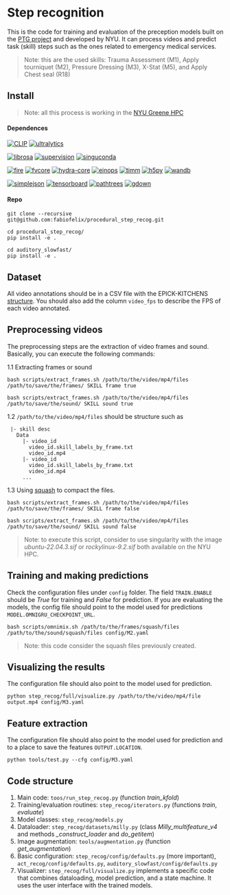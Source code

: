 
# **Step recognition**

This is the code for training and evaluation of the preception models built on the [PTG project](https://github.com/VIDA-NYU/ptg-server-ml) and developed by NYU.
It can process videos and predict task (skill) steps such as the ones related to emergency medical services.

>Note: this are the used skills:  Trauma Assessment (M1), Apply tourniquet (M2), Pressure Dressing (M3), X-Stat (M5), and Apply Chest seal (R18)

## **Install**

>Note: all this process is working in the [NYU Greene HPC](https://sites.google.com/nyu.edu/nyu-hpc/hpc-systems/greene)

#### **Dependences**

[![CLIP](https://img.shields.io/badge/CLIP-blue?logo=openai)](https://github.com/openai/CLIP)
[![ultralytics](https://img.shields.io/badge/ultralytics-green?logo=ultralytics)](https://pypi.org/project/ultralytics/)

[![librosa](https://img.shields.io/badge/librosa-red?logo=librosa)](https://pypi.org/project/librosa/)
[![supervision](https://img.shields.io/badge/supervision-yellow?logo=supervision)](https://pypi.org/project/supervision/)
[![singuconda](https://img.shields.io/badge/singuconda-brown?logo=singuconda)](https://github.com/beasteers/singuconda)

[![fire](https://img.shields.io/badge/fire-grey?logo=fire)](https://pypi.org/project/fire/)
[![fvcore](https://img.shields.io/badge/fvcore-blue?logo=fvcore)](https://pypi.org/project/fvcore/)
[![hydra-core](https://img.shields.io/badge/hydracore-green?logo=hydra-core)](https://pypi.org/project/hydra-core/)
[![einops](https://img.shields.io/badge/einops-red?logo=einops)](https://pypi.org/project/einops/)
[![timm](https://img.shields.io/badge/timm-yellow?logo=timm)](https://pypi.org/project/timm/)
[![h5py](https://img.shields.io/badge/h5py-brown?logo=h5py)](https://pypi.org/project/h5py/)
[![wandb](https://img.shields.io/badge/wandb-grey?logo=wandb)](https://pypi.org/project/wandb/)

[![simplejson](https://img.shields.io/badge/simplejson-blue?logo=simplejson)](https://pypi.org/project/simplejson/)
[![tensorboard](https://img.shields.io/badge/tensorboard-green?logo=tensorboard)](https://pypi.org/project/tensorboard/)
[![pathtrees](https://img.shields.io/badge/pathtrees-red?logo=pathtrees)](https://pypi.org/project/pathtree/)
[![gdown](https://img.shields.io/badge/gdown-yellow?logo=gdown)](https://pypi.org/project/gdown/)

#### **Repo**

  ```
  git clone --recursive git@github.com:fabiofelix/procedural_step_recog.git

  cd procedural_step_recog/
  pip install -e .

  cd auditory_slowfast/
  pip install -e .
  ```

## **Dataset**

All video annotations should be in a CSV file with the EPICK-KITCHENS [structure](https://github.com/epic-kitchens/epic-kitchens-100-annotations). You should also add the column `video_fps` to describe the FPS of each video annotated.

## **Preprocessing videos**

The preprocessing steps are the extraction of video frames and sound. Basically, you can execute the following commands:

  1.1 Extracting frames or sound
  ```
  bash scripts/extract_frames.sh /path/to/the/video/mp4/files /path/to/save/the/frames/ SKILL frame true 

  bash scripts/extract_frames.sh /path/to/the/video/mp4/files /path/to/save/the/sound/ SKILL sound true 
  ```

  1.2 `/path/to/the/video/mp4/files` should be structure such as

  ```
   |- skill desc
     Data
       |- video_id
         video_id.skill_labels_by_frame.txt
         video_id.mp4
       |- video_id   
         video_id.skill_labels_by_frame.txt
         video_id.mp4
       ...               
  ```

  1.3 Using [squash](https://sites.google.com/nyu.edu/nyu-hpc/hpc-systems/hpc-storage/data-management/squash-file-system-and-singularity) to compact the files.
  ```
  bash scripts/extract_frames.sh /path/to/the/video/mp4/files /path/to/save/the/frames/ SKILL frame false 

  bash scripts/extract_frames.sh /path/to/the/video/mp4/files /path/to/save/the/sound/ SKILL sound false  
  ```  

>Note: to execute this script, consider to use singularity with the image *ubuntu-22.04.3.sif*  or *rockylinux-9.2.sif* both available on the NYU HPC.

## **Training and making predictions**  

Check the configuration files under `config` folder.
The field `TRAIN.ENABLE` should be *True* for training and *False* for prediction.
If you are evaluating the models, the config file should point to the model used for predictions `MODEL.OMNIGRU_CHECKPOINT_URL`.

```
bash scripts/omnimix.sh /path/to/the/frames/squash/files /path/to/the/sound/squash/files config/M2.yaml
```

>Note: this code consider the squash files previously created.

## **Visualizing the results**    

The configuration file should also point to the model used for prediction.

```
python step_recog/full/visualize.py /path/to/the/video/mp4/file output.mp4 config/M3.yaml
```

## **Feature extraction**    

The configuration file should also point to the model used for prediction and to a place to save the features `OUTPUT.LOCATION`.

```
python tools/test.py --cfg config/M3.yaml
```

## **Code structure**

1. Main code: `toos/run_step_recog.py` (function *train_kfold*)
2. Training/evaluation routines: `step_recog/iterators.py` (functions *train*, *evaluate*)
3. Model classes: `step_recog/models.py`
4. Dataloader: `step_recog/datasets/milly.py` (class *Milly_multifeature_v4* and methods *_construct_loader* and *do_getitem*)
5. Image augmentation: `tools/augmentation.py` (function *get_augmentation*)
6. Basic configuration: `step_recog/config/defaults.py` (more important), `act_recog/config/defaults.py`, `auditory_slowfast/config/defaults.py`
6. Visualizer: `step_recog/full/visualize.py` implements a specific code that combines dataloading, model prediction, and a state machine. It uses the user interface with the trained models.
